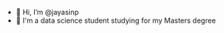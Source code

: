 - 👋 Hi, I’m @jayasinp
- 👀 I'm a data science student studying for my Masters degree
<!---
jayasinp/jayasinp is a ✨ special ✨ repository because its `README.md` (this file) appears on your GitHub profile.
You can click the Preview link to take a look at your changes.
--->
